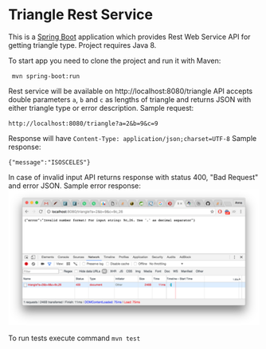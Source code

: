 # Triangle Rest Service

This is a [Spring Boot](https://spring.io/)  application which provides Rest Web Service API for getting triangle type. Project requires Java 8. 

To start app you need to clone the project and run it with Maven:

     mvn spring-boot:run
Rest service will be available on http://localhost:8080/triangle 
API accepts double parameters `a`, `b` and `c` as lengths of triangle and returns JSON with either triangle type or error description.
Sample request:

    http://localhost:8080/triangle?a=2&b=9&c=9
Response will have `Content-Type: application/json;charset=UTF-8` 
Sample response:

    {"message":"ISOSCELES"}
In case of invalid input API returns response with status 400, "Bad Request" and error JSON.
Sample error response: 
![Error view](https://raw.githubusercontent.com/anka976/triangle/master/src/main/resources/Screen%20Shot%202016-10-12%20at%2019.55.52.png "Error view")

To run tests execute command `mvn test`
